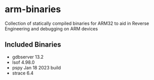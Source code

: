 # arm-binaries
Collection of statically compiled binaries for ARM32 to aid in Reverse Engineering and debugging on ARM devices

## Included Binaries
* gdbserver 13.2
* lsof 4.98.0
* pspy Jan 18 2023 build
* strace 6.4